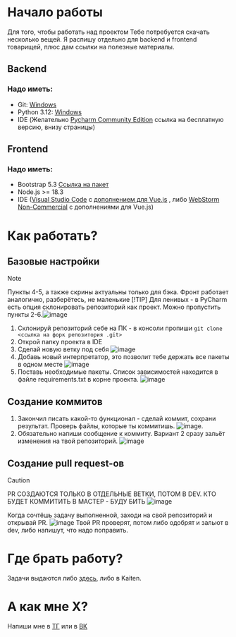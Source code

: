 # Начало работы
Для того, чтобы работать над проектом Тебе потребуется скачать несколько вещей. Я распишу отдельно для backend и frontend товарищей, плюс дам ссылки на полезные материалы.
## Backend
### Надо иметь:
* Git:  [Windows](https://git-scm.com/downloads/win)
* Python 3.12: [Windows](https://www.python.org/downloads/release/python-3120/)
* IDE (Желательно [Pycharm Community Edition](https://www.jetbrains.com/pycharm/download/?section=windows) ссылка на бесплатную версию, внизу страницы)
## Frontend
### Надо иметь:
* Bootstrap 5.3 [Ссылка на пакет](https://getbootstrap.com/docs/5.3/getting-started/download/)
* Node.js >= 18.3
* IDE ([Visual Studio Code](https://code.visualstudio.com) с [дополнением для Vue.js](https://marketplace.visualstudio.com/items?itemName=Vue.volar) , либо [WebStorm Non-Commercial](https://www.jetbrains.com/webstorm/download/#section=windows) с дополнениями для Vue.js)
# Как работать?
## Базовые настройки
> [!NOTE]
> Пункты 4-5, а также скрины актуальны только для бэка. Фронт работает аналогично, разберётесь, не маленькие
> [!TIP]
> Для ленивых - в PyCharm есть опция склонировать репозиторий как проект. Можно пропустить пункты 2-6.![image](https://github.com/user-attachments/assets/7993a8b7-21a2-4387-a663-dd29b633f93a)
1. Склонируй репозиторий себе на ПК - в консоли пропиши `git clone <ссылка на форк репозитория .git>`
2. Открой папку проекта в IDE
3. Сделай новую ветку под себя ![image](https://github.com/user-attachments/assets/e5c7416a-d2c2-47aa-a4fc-7b25c8b299ab)
4. Добавь новый интерпретатор, это позволит тебе держать все пакеты в одном месте ![image](https://github.com/user-attachments/assets/4f92e4d8-3631-4315-a7c2-4f219c9884da)
5. Поставь необходимые пакеты. Список зависимостей находится в файле requirements.txt в корне проекта. ![image](https://github.com/user-attachments/assets/ca1d1874-4b5b-429d-8f84-78383b50134e)
## Создание коммитов
1. Закончил писать какой-то функционал - сделай коммит, сохрани результат. Проверь файлы, которые ты коммитишь. ![image](https://github.com/user-attachments/assets/60372c31-198a-4907-a425-48d413e988e9).
2. Обязательно напиши сообщение к коммиту. Вариант 2 сразу зальёт изменения на твой репозиторий. ![image](https://github.com/user-attachments/assets/276a1c62-cd61-45a8-9af1-99728c5508d3)
## Создание pull request-ов
> [!CAUTION]
> PR СОЗДАЮТСЯ ТОЛЬКО В ОТДЕЛЬНЫЕ ВЕТКИ, ПОТОМ В DEV. КТО БУДЕТ КОММИТИТЬ В МАСТЕР - БУДУ БИТЬ
![image](https://github.com/user-attachments/assets/b83e7aa4-eb74-4cfc-a2e4-ab9d963b97a9)

Когда сочтёшь задачу выполненной, заходи на свой репозиторий и открывай PR. ![image](https://github.com/user-attachments/assets/98e73787-9a7f-4ec3-a78a-dda578ecc823)
Твой PR проверят, потом либо одобрят и зальют в dev, либо напишут, что надо поправить.
# Где брать работу?
Задачи выдаются либо [здесь](https://github.com/2eFoLt/mospoly-pd-kpi/issues), либо в Kaiten.
# А как мне Х?
Напиши мне в [ТГ](https://t.me/defolt_tg) или в [ВК](https://vk.com/2efolt)
